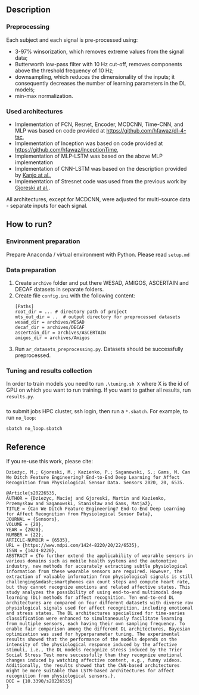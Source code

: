## Description

### Preprocessing

Each subject and each signal is pre-processed using: 
* 3-97% winsorization, which removes extreme values from the signal data;
* Butterworth low-pass filter with 10 Hz cut-off, removes components above the threshold frequency of 10 Hz;
* downsampling, which  reduces the dimensionality of the inputs; it consequently decreases the number of learning parameters in the DL models;
* min-max normalization. 

### Used architectures
* Implementation of FCN, Resnet, Encoder, MCDCNN, Time-CNN, and MLP was based on code provided at https://github.com/hfawaz/dl-4-tsc,
* Implementation of Inception was based on code provided at https://github.com/hfawaz/InceptionTime,
* Implementation of MLP-LSTM was based on the above MLP implementation
* Implementation of CNN-LSTM was based on the description provided by [Kanjo at al.](https://doi.org/10.1016/j.inffus.2018.09.001),
* Implementation of Stresnet code was used from the previous work by [Gjoreski at al.](https://doi.org/10.1109/ACCESS.2020.2986810).

All architectures, except for MCDCNN, were adjusted for multi-source data - separate inputs for each signal. 

## How to run?

### Environment preparation

Prepare Anaconda / virtual environment with Python. Please read `setup.md`

### Data preparation

1. Create `archive` folder and put there WESAD, AMIGOS, ASCERTAIN and DECAF datasets in separate folders.
2. Create file `config.ini` with the following content:
    ```
    [Paths]
    root_dir = ... # directory path of project
    mts_out_dir = ..  # output directory for preprocessed datasets
    wesad_dir = archives/WESAD
    decaf_dir = archives/DECAF
    ascertain_dir = archives/ASCERTAIN
    amigos_dir = archives/Amigos
    ```
3. Run `ar_datasets_preprocessing.py`. Datasets should be successfully preprocessed.

### Tuning and results collection

In order to train models you need to run `.\tuning.sh X` where X is the id of GPU on which you want to run training.
If you want to gather all results, run `results.py`.

### 

to submit jobs HPC cluster, ssh login, then run a `*.sbatch`. For example, to run `no_loop`:

```
sbatch no_loop.sbatch
```

## Reference

If you re-use this work, please cite:
```
Dzieżyc, M.; Gjoreski, M.; Kazienko, P.; Saganowski, S.; Gams, M. Can We Ditch Feature Engineering? End-to-End Deep Learning for Affect Recognition from Physiological Sensor Data. Sensors 2020, 20, 6535. 
```

```
@Article{s20226535,
AUTHOR = {Dzieżyc, Maciej and Gjoreski, Martin and Kazienko, Przemysław and Saganowski, Stanisław and Gams, Matjaž},
TITLE = {Can We Ditch Feature Engineering? End-to-End Deep Learning for Affect Recognition from Physiological Sensor Data},
JOURNAL = {Sensors},
VOLUME = {20},
YEAR = {2020},
NUMBER = {22},
ARTICLE-NUMBER = {6535},
URL = {https://www.mdpi.com/1424-8220/20/22/6535},
ISSN = {1424-8220},
ABSTRACT = {To further extend the applicability of wearable sensors in various domains such as mobile health systems and the automotive industry, new methods for accurately extracting subtle physiological information from these wearable sensors are required. However, the extraction of valuable information from physiological signals is still challenging&mdash;smartphones can count steps and compute heart rate, but they cannot recognize emotions and related affective states. This study analyzes the possibility of using end-to-end multimodal deep learning (DL) methods for affect recognition. Ten end-to-end DL architectures are compared on four different datasets with diverse raw physiological signals used for affect recognition, including emotional and stress states. The DL architectures specialized for time-series classification were enhanced to simultaneously facilitate learning from multiple sensors, each having their own sampling frequency. To enable fair comparison among the different DL architectures, Bayesian optimization was used for hyperparameter tuning. The experimental results showed that the performance of the models depends on the intensity of the physiological response induced by the affective stimuli, i.e., the DL models recognize stress induced by the Trier Social Stress Test more successfully than they recognize emotional changes induced by watching affective content, e.g., funny videos. Additionally, the results showed that the CNN-based architectures might be more suitable than LSTM-based architectures for affect recognition from physiological sensors.},
DOI = {10.3390/s20226535}
}
```

